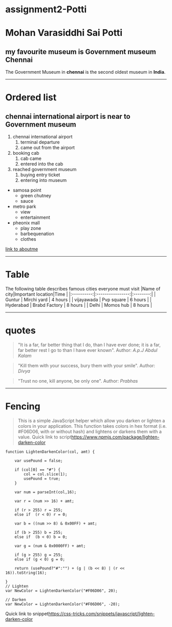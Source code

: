 # assignment2-Potti
# Mohan Varasiddhi Sai Potti
## my favourite museum is Government museum Chennai
The Government Museum in **chennai** is the second oldest museum in **India**.

***
# Ordered list
## chennai international airport is near to Government museum 
1. chennai international airport
    1. terminal departure
    2. came out from the airport
2. booking cab 
    1. cab came 
    2. entered into the cab
3. reached government museum 
    1. buying entry ticket
    2. entering into museum

* samosa point
    * green chutney
    * sauce
* metro park
    * view
    * entertainment
* pheonix mall
    * play zone
    * barbequenation
    * clothes

[link to aboutme](AboutMe.md)



***
# Table
The following table describes famous cities everyone must visit 
|Name of city|Important location|Time      |
|:----------:|:----------------:|:--------:|
| Guntur     | Mirchi yard      | 4 hours  |
| vijayawada | Pvp square       | 6 hours  |
| Hyderabad  | Brabd Factory    | 8 hours  |
| Delhi      | Momos hub        | 8 hours  |


***
# quotes
> "It is a far, far better thing that I do, than I have ever done; it is a far, far better rest I go to than I have ever known". 
> Author: *A.p.J Abdul Kalam*

> "Kill them with your success, bury them with your smile".
> Author: *Divya*

> "Trust no one, kill anyone, be only one".
> Author: *Prabhas*

***
# Fencing
>This is a simple JavaScript helper which allow you darken or lighten a colors in your application. This function takes colors in hex format (i.e. #F06D06, with or without hash) and lightens or darkens them with a value. Quick link to script<https://www.npmjs.com/package/lighten-darken-color>

```
function LightenDarkenColor(col, amt) {
  
    var usePound = false;
  
    if (col[0] == "#") {
        col = col.slice(1);
        usePound = true;
    }
 
    var num = parseInt(col,16);
 
    var r = (num >> 16) + amt;
 
    if (r > 255) r = 255;
    else if  (r < 0) r = 0;
 
    var b = ((num >> 8) & 0x00FF) + amt;
 
    if (b > 255) b = 255;
    else if  (b < 0) b = 0;
 
    var g = (num & 0x0000FF) + amt;
 
    if (g > 255) g = 255;
    else if (g < 0) g = 0;
 
    return (usePound?"#":"") + (g | (b << 8) | (r << 16)).toString(16);
  
}
// Lighten
var NewColor = LightenDarkenColor("#F06D06", 20); 

// Darken
var NewColor = LightenDarkenColor("#F06D06", -20); 
```

Quick link to snippet<https://css-tricks.com/snippets/javascript/lighten-darken-color>